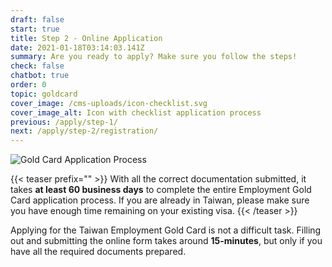 ```yaml
---
draft: false
start: true
title: Step 2 - Online Application
date: 2021-01-18T03:14:03.141Z
summary: Are you ready to apply? Make sure you follow the steps!
check: false
chatbot: true
order: 0
topic: goldcard
cover_image: /cms-uploads/icon-checklist.svg
cover_image_alt: Icon with checklist application process
previous: /apply/step-1/
next: /apply/step-2/registration/
---
```

![Gold Card Application Process](/cms-uploads/流程圖英.jpg)

{{< teaser prefix="" >}}
With all the correct documentation submitted, it takes **at least 60 business days** to complete the entire Employment Gold Card application process. If you are already in Taiwan, please make sure you have enough time remaining on your existing visa.
{{< /teaser >}}

Applying for the Taiwan Employment Gold Card is not a difficult task. Filling out and submitting the online form takes around **15-minutes**, but only if you have all the required documents prepared.